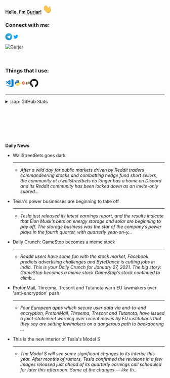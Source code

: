 #### Hello, I'm [Gurjar!](https://GurjarKing.github.io) <img src="https://raw.githubusercontent.com/ABSphreak/ABSphreak/master/gifs/Hi.gif" width="30px"></h2>


### Connect with me:

[<img align="left" alt="Gurjar | Telegram" width="22px" src="https://raw.githubusercontent.com/github/explore/80688e429a7d4ef2fca1e82350fe8e3517d3494d/topics/telegram/telegram.png" />][Telegram]
[<img align="left" alt="Gurjar | Twitter" width="22px" src="https://raw.githubusercontent.com/github/explore/80688e429a7d4ef2fca1e82350fe8e3517d3494d/topics/twitter/twitter.png" />][Twitter]
<br >
<br >
<a href="https://github.com/GurjarKing"><img src="https://komarev.com/ghpvc/?username=GurjarKing" alt="Gurjar" /></a> <br />
<br />
<br />
<!-- <br >

![](https://visitor-badge.glitch.me/badge?page_id=GurjarKing)

<br /> -->

### Things that I use:

[<img align="left" alt="Visual Studio Code" width="26px" src="https://raw.githubusercontent.com/github/explore/80688e429a7d4ef2fca1e82350fe8e3517d3494d/topics/visual-studio-code/visual-studio-code.png" />][VSCode]
[<img align="left" alt="Python" width="26px" src="https://raw.githubusercontent.com/github/explore/80688e429a7d4ef2fca1e82350fe8e3517d3494d/topics/python/python.png" />][Python]
[<img align="left" alt="Git" width="26px" src="https://raw.githubusercontent.com/github/explore/80688e429a7d4ef2fca1e82350fe8e3517d3494d/topics/git/git.png" />][Git]
[<img align="left" alt="GitHub" width="26px" src="https://raw.githubusercontent.com/github/explore/78df643247d429f6cc873026c0622819ad797942/topics/github/github.png" />][Github]

<br />
<br />

---
<details>
  <summary>:zap: GitHub Stats</summary>

<img align="left" alt="Gurjar's Github Stats" src="https://github-readme-stats.vercel.app/api?username=GurjarKing&show_icons=true&hide_border=true&count_private=true&include_all_commit=true&theme=algolia" />

</details>

<!-- ### 🔔 My latest tweet
<a href="https://twitter.com/Gurjar_King43" target="_blank">
	<img src="https://github.com/GurjarKing/GurjarKing/raw/master/tweet.png" width="70%" align="center" alt="Click to view on Twitter" title="My latest tweet, as an image"/>
</a> -->
<br>

<pre>

</pre>

<!-- **Quote of the hour:**

{qoth}

~ {qoth_author}
<pre>

</pre> -->
<br>
<pre>


</pre>
<strong>Daily News</strong>
  
  - WallStreetBets goes dark
     <hr/>
     
      - *After a wild day for public markets driven by Reddit traders commandeering stocks and combatting hedge fund short sellers, the community at r/wallstreetbets no longer has a home on Discord and its Reddit community has been locked down as an invite-only subred…*
     
  - Tesla's power businesses are beginning to take off
      <hr/>
      
      - *Tesla just released its latest earnings report, and the results indicate that Elon Musk’s bets on energy storage and solar are beginning to pay off. The storage business was the star of the company’s power plays in the fourth quarter, with quarterly year-on-y…*
      
  - Daily Crunch: GameStop becomes a meme stock
      <hr/>
      
      - *Reddit users have some fun with the stock market, Facebook predicts advertising challenges and ByteDance is cutting jobs in India. This is your Daily Crunch for January 27, 2021. The big story: GameStop becomes a meme stock GameStop’s stock continued to climb…*
      
  - ProtonMail, Threema, Tresorit and Tutanota warn EU lawmakers over 'anti-encryption' push
      <hr/>
      
      - *Four European apps which secure user data via end-to-end encryption, ProtonMail, Threema, Tresorit and Tutanota, have issued a joint-statement warning over recent moves by EU institutions that they say are setting lawmakers on a dangerous path to backdooring …*
       
  - This is the new interior of Tesla's Model S
      <hr/>
       
       - *The Model S will see some significant changes to its interior this year. After months of rumors, Tesla confirmed the revisions in a few images released just ahead of its quarterly earnings call scheduled for later this afternoon. Some of the changes — like th…*
      

<br />

[VSCode]: https://code.visualstudio.com/
[Python]: https://www.python.org/
[Git]: https://git-scm.com/
[Github]: https://github.com/
[Telegram]: https://t.me/Gurjar_King/
[Twitter]: https://twitter.com/Gurjar_King43/
